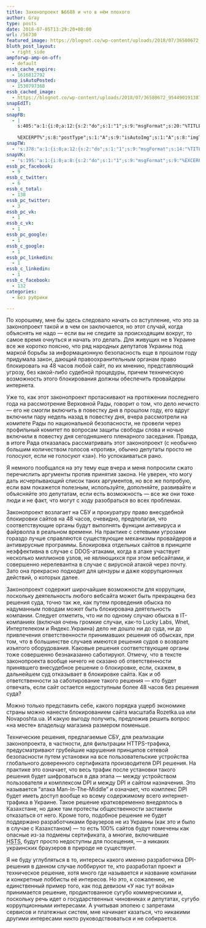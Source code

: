 ```yaml
---
title: Законопроект №6688 и что в нём плохого
author: Gray
type: posts
date: 2018-07-05T13:29:20+00:00
url: /56730
featured_image: https://blognot.co/wp-content/uploads/2018/07/36580672_954490191387676_6708749022410047488_o.jpg
bluth_post_layout:
  - right_side
ampforwp-amp-on-off:
  - default
essb_cache_expire:
  - 1616812792
snap_isAutoPosted:
  - 1530797368
essb_cached_image:
  - https://blognot.co/wp-content/uploads/2018/07/36580672_954490191387676_6708749022410047488_o.jpg
snapEdIT:
  - 1
snapFB:
  - |
    s:405:"a:1:{i:0;a:12:{s:2:"do";s:1:"1";s:9:"msgFormat";s:20:"%TITLE%
    
    %EXCERPT%";s:8:"postType";s:1:"A";s:9:"isAutoImg";s:1:"A";s:8:"imgToUse";s:0:"";s:9:"isAutoURL";s:1:"A";s:8:"urlToUse";s:0:"";s:4:"doFB";i:0;s:8:"isPosted";s:1:"1";s:4:"pgID";s:32:"133222213376133_1987583534606649";s:7:"postURL";s:62:"http://www.facebook.com/133222213376133/posts/1987583534606649";s:5:"pDate";s:19:"2018-07-05 13:29:28";}}";
snapTW:
  - 's:378:"a:1:{i:0;a:12:{s:2:"do";s:1:"1";s:9:"msgFormat";s:14:"%TITLE%  %URL%";s:8:"attchImg";s:1:"1";s:9:"isAutoImg";s:1:"A";s:8:"imgToUse";s:0:"";s:9:"isAutoURL";s:1:"A";s:8:"urlToUse";s:0:"";s:4:"doTW";i:0;s:8:"isPosted";s:1:"1";s:4:"pgID";s:19:"1014863836485160960";s:7:"postURL";s:54:"https://twitter.com/gray_ru/status/1014863836485160960";s:5:"pDate";s:19:"2018-07-05 13:29:28";}}";'
snapVK:
  - 's:195:"a:1:{i:0;a:8:{s:2:"do";s:1:"1";s:9:"msgFormat";s:9:"%EXCERPT%";s:8:"postType";s:1:"I";s:9:"isAutoImg";s:1:"A";s:8:"imgToUse";s:0:"";s:9:"isAutoURL";s:1:"A";s:8:"urlToUse";s:0:"";s:4:"doVK";i:0;}}";'
essb_pc_facebook:
  - 9
essb_c_twitter:
  - 6
essb_c_total:
  - 138
essb_pc_twitter:
  - 3
essb_pc_vk:
  - 1
essb_c_vk:
  - 1
essb_pc_google:
  - 1
essb_c_google:
  - 1
essb_pc_linkedin:
  - 1
essb_c_linkedin:
  - 1
essb_c_facebook:
  - 132
categories:
  - Без рубрики

---
```








По хорошему, мне бы здесь следовало начать со вступление, что это за законопроект такой и в чем он заключается, но этот случай, когда объяснять не надо — если вы не следите за происходящим вокруг, то самое время очнуться и начать это делать. Для живущих не в Украине все же коротко поясню, что ряд народных депутатов Украины под маркой борьбы за информационную безопасность еще в прошлом году придумала закон, дающий правоохранительным органам право блокировать на 48 часов любой сайт, по их мнению, представляющий угрозу, без какой-либо судебной процедуры, причем техническую возможность этого блокирования должны обеспечить провайдеры интернета. 

Уже то, как этот законопроект протаскивают на протяжении последнего года на рассмотрение Верховной Рады, говорит о том, что дело нечисто — его не смогли включить в повестку дня в прошлом году, его вдруг включили пару недель назад в повестку дня, вчера рассмотрели на комитете Рады по национальной безопасности, не провели через профильный комитет по вопросам защиты свободы слова и ночью включили в повестку дня сегодняшнего пленарного заседания. Правда, в итоге Рада отказалась рассматривать этот законопроект (с необычно большим количеством голосов &#171;против&#187;, обычно депутаты просто не голосуют, если не голосуют &#171;за&#187;). Но успокаиваться рано.

Я немного пообщался на эту тему еще вчера и меня попросили сжато перечислить аргументы против принятия закона. Не уверен, что могу дать исчерпывающий список таких аргументов, но все же попробую, если вам покажется полезным, используйте, дополняйте, развивайте и объясняйте это депутатам, если есть возможность — все же они тоже люди и не факт, что могут с ходу разобраться во всех проблемах.

Законопроект возлагает на СБУ и прокуратуру право внесудебной блокировки сайтов на 48 часов, очевидно, предполагая, что соответствующие органы будут выполнять функции антивируса и файрволла в реальном времени. На практике с сетевыми угрозами гораздо лучше справляются существующие механизмы провайдеров и антивирусные программы. Блокировка отдельных сайтов в принципе неэффективна в случае с DDOS-атаками, когда в атаке участвует несколько миллионов узлов, не являющихся при этом вебсайтами, и совершенно нерелевантна в случае с вирусной атакой через почту. Зато она прекрасно подходит для цензуры и даже коррупционных действий, о которых далее.  


Законопроект содержит широчайшие возможности для коррупции, поскольку деятельность любого вебсайта может быть прекращена без решения суда, точно так же, как путем проведения обыска по надуманным поводам может быть блокирована деятельность компании. Следует отметить, что ни по одному случаю обыска в IT-компаниях (включая очень громкие случаи, как-то Lucky Labs, Wnet, Интертелеком и Яндекс.Украина) дело не дошло ни до суда, ни до привлечения ответственности принимавших решения об обысках, при том, что в большинстве случаев имеются решения судов о возврате изъятого оборудования. Каковые решения соответствующие органы тоже совершенно безнаказанно саботируют. Отмечу, что в тексте законопроекта вообще ничего не сказано об ответственности принявшего внесудебное решение о блокировке, если, скажем, в дальнейшем суд отказывает в блокировке сайта. Как и об ответственности за саботирование такого решения — кто будет отвечать, если сайт остается недоступным более 48 часов без решения суда?

Можно только представить себе, какого порядка ущерб экономике страны можно нанести блокированием сайта масштаба Rozetka.ua или Novaposhta.ua. И какую выгоду получить, предложив решить вопрос &#171;на месте&#187; владельцу магазина размером поменьше.  


Технические решения, предлагаемые СБУ, для реализации законопроекта, в частности, для фильтрации HTTPS-трафика, предусматривают грубейшие нарушения принципов сетевой безопасности путем установки на все пользовательские устройства глобального доверенного сертификата производителя DPI решения. На практике это означает, что весь трафик после установки такого решения будет шифроваться в два этапа — между устройством пользователя и комплексом DPI и между DPI и сайтом назначения. Это называется “атака Man-In-The-Middle” и означает, что комплекс DPI будет иметь доступ вообще ко всему содержимому всего интернет-трафика в Украине. Такое решение кратковременно внедрялось в Казахстане, но даже там протесты общественности заставили отказаться от него. Кроме того, подобное решение не будет поддержано разработчиками браузеров не из Украины (как это и было в случае с Казахстаном) — то есть 100% сайтов будут помечены как опасные из-за подмены сертификата, а многие, включившие <acronym title="HTTP Strict Transport Security">HSTS,</acronym> будут просто недоступны для посещения, — а никаких украинских браузеров в природе не существует.

Я не буду углубляться в то, интересы какого именно разработчика DPI-решения в данном случае лоббируют те, кто разработал проект и техническое решение, хотя много где называется и название компании и конкретные лоббисты её интересов. Но это, к сожалению, не единственный пример того, как под девизом &#171;У нас тут война&#187; принимается решение, продиктованное сугубо коммерческими и, поскольку речь идет о государственных чиновниках и депутатах, сугубо коррупционными интересами. А учитывая эпопею с запретами сервисов и платежных систем, мне начинает казаться, что никакими другими интересами никто руководствоваться и не собирается.